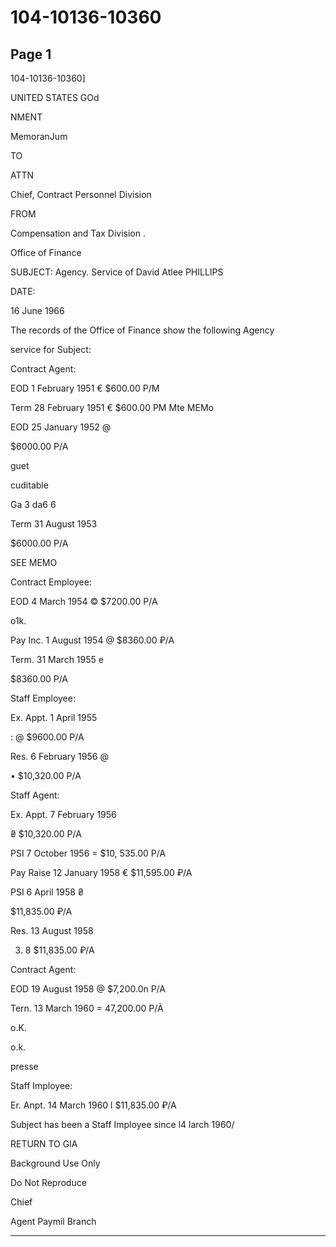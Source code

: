 # 104-10136-10360

## Page 1

104-10136-10360]

UNITED STATES GOd

NMENT

MemoranJum

TO

ATTN

Chief, Contract Personnel Division

FROM

Compensation and Tax Division .

Office of Finance

SUBJECT: Agency. Service of David Atlee PHILLIPS

DATE:

16 June 1966

The records of the Office of Finance show the following Agency

service for Subject:

Contract Agent:

EOD 1 February 1951 € $600.00 P/M

Term 28 February 1951 € $600.00 PM Mte MEMo

EOD 25 January 1952 @

$6000.00 P/A

guet

cuditable

Ga 3 da6 6

Term 31 August 1953

$6000.00 P/A

SEE MEMO

Contract Employee:

EOD 4 March 1954 © $7200.00 P/A

o1k.

Pay Inc. 1 August 1954 @ $8360.00 ₽/A

Term. 31 March 1955 e

$8360.00 P/A

Staff Employee:

Ex. Appt. 1 April 1955

: @ $9600.00 P/A

Res. 6 February 1956 @

• $10,320.00 P/A

Staff Agent:

Ex. Appt. 7 February 1956

₴ $10,320.00 P/A

PSI 7 October 1956 = $10, 535.00 P/A

Pay Raise 12 January 1958 € $11,595.00 ₽/A

PSI 6 April 1958 ₴

$11,835.00 ₽/A

Res. 13 August 1958

3. 8 $11,835.00 ₽/A

Contract Agent:

EOD 19 August 1958 @ $7,200.0n P/A

Tern. 13 March 1960 = 47,200.00 P/À

o.K.

o.k.

presse

Staff Imployee:

Er. Anpt. 14 March 1960 l $11,835.00 ₽/A

Subject has been a Staff Imployee since l4 larch 1960/

RETURN TO GIA

Background Use Only

Do Not Reproduce

Chief

Agent Paymil Branch

---

